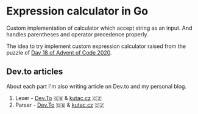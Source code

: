 # Expression calculator in Go

Custom implementation of calculator which accept string as an input. And handles parentheses and operator precedence properly.

The idea to try implement custom expression calculator raised from the puzzle of [Day 18 of Advent of Code 2020](https://github.com/arxeiss/advent-of-code-2020/tree/master/day18).

## Dev.to articles

About each part I'm also writing article on Dev.to and my personal blog.

1. Lexer - [Dev.To](https://dev.to/arxeiss/lexer-expression-calculator-3j9p) 🇬🇧  & [kutac.cz](https://www.kutac.cz/pocitace-a-internety/lexer-1-dil-vlastni-kalkulacky-s-vyrazy) 🇨🇿
1. Parser - [Dev.To](https://dev.to/arxeiss/shunting-yard-parser-expression-calculator-cik) 🇬🇧  & [kutac.cz](https://www.kutac.cz/pocitace-a-internety/shunting-yard-algoritmus-2-dil-vlastni-kalkulacky) 🇨🇿
